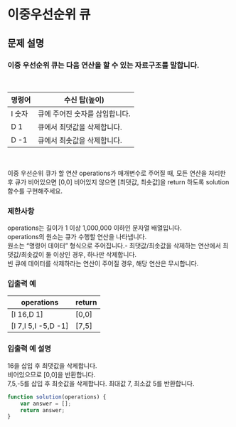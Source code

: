 # 이중우선순위 큐

## 문제 설명
### 이중 우선순위 큐는 다음 연산을 할 수 있는 자료구조를 말합니다.

<br/>

명령어 | 수신 탑(높이)
| -- | -- |
I 숫자 |	큐에 주어진 숫자를 삽입합니다.
D 1 | 큐에서 최댓값을 삭제합니다.
D -1 | 큐에서 최솟값을 삭제합니다.

<br/>

이중 우선순위 큐가 할 연산 operations가 매개변수로 주어질 때, 모든 연산을 처리한 후 큐가 비어있으면 [0,0] 비어있지 않으면 [최댓값, 최솟값]을 return 하도록 solution 함수를 구현해주세요.

### **제한사항**  
operations는 길이가 1 이상 1,000,000 이하인 문자열 배열입니다.  
operations의 원소는 큐가 수행할 연산을 나타냅니다.  
원소는 “명령어 데이터” 형식으로 주어집니다.- 최댓값/최솟값을 삭제하는 연산에서 최댓값/최솟값이 둘 이상인 경우, 하나만 삭제합니다.  
빈 큐에 데이터를 삭제하라는 연산이 주어질 경우, 해당 연산은 무시합니다.  

### **입출력 예**
operations | return
| -- | -- |
[I 16,D 1] | [0,0]
[I 7,I 5,I -5,D -1] | [7,5]
### **입출력 예 설명**
16을 삽입 후 최댓값을 삭제합니다.  
비어있으므로 [0,0]을 반환합니다.  
7,5,-5를 삽입 후 최솟값을 삭제합니다. 최대값 7, 최소값 5를 반환합니다.


```js
function solution(operations) {
    var answer = [];
    return answer;
}
```